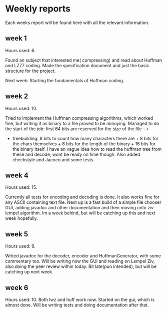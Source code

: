 # Weekly reports
Each weeks report will be found here with all the relevant information.

## week 1
Hours used: 6.

Found an subject that interested me( compressing) and read about Huffman and LZ77 coding. Made the specification document and just the basic structure for the project. 

Next week: Starting the fundamentals of Huffman coding.


## week 2
Hours used: 10.

Tried to implement the Huffman compressing algorithms, which worked fine, but writing it as binary to a file proved to be annoying. 
Managed to do the start of the job: first 64 bits are reserved for the size of the file --> 
+ treebuilding: 8 bits to count how many characters there are + 8 bits for the chars themselves + 8 bits for the length of the binary + 16 bits for the binary itself.
I have an vague idea how to read the huffman tree from these and decode, wont be ready on time though.
Also added checkstyle and Jacoco and some tests. 


## week 4
Hours used: 15.

Currently all tests for encoding and decoding is done. It also works fine for any ASCII containing text file. Next up is a fast build of a simple file chooser GUI, adding javadoc and other documentation and then moving onto ziv lempel algorithm. Im a week behind, but will be catching up this and next week hopefully. 


## week 5
Hours used: 9.

Writed javadoc for the decoder, encoder and HuffmanGenerator, with some commentary too. Will be writing now the GUI and reading on Lempel Ziv, also doing the peer review within today. Bit late(pun intended), but will be catching up next week.

## week 6
Hours used: 10.
Both lwz and huff work now. Started on the gui, which is almost done. Will be writing tests and doing documentation after that.
